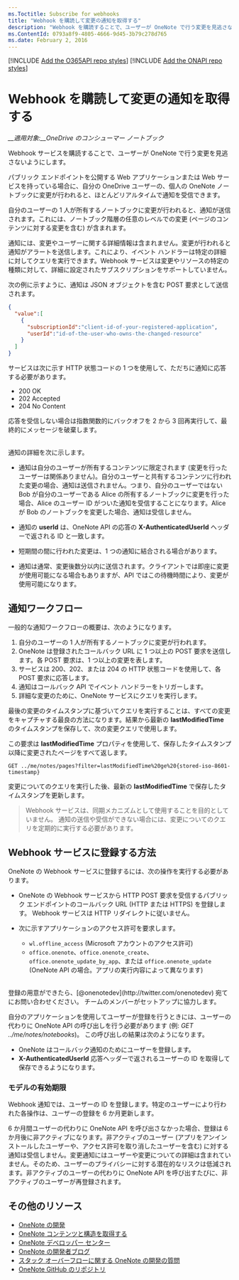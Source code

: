 ```yaml
---
ms.Toctitle: Subscribe for webhooks
title: "Webhook を購読して変更の通知を取得する"
description: "Webhook を購読することで、ユーザーが OneNote で行う変更を見逃さないようにします。"
ms.ContentId: 0793a8f9-4805-4666-9d45-3b79c278d765
ms.date: February 2, 2016
---
```


[!INCLUDE [Add the O365API repo styles](../includes/controls/addo365apistyles.xml)]
[!INCLUDE [Add the ONAPI repo styles](../includes/controls/addonapistyles.xml)]


# Webhook を購読して変更の通知を取得する

*__適用対象:__OneDrive のコンシューマー ノートブック*

Webhook サービスを購読することで、ユーザーが OneNote で行う変更を見逃さないようにします。

パブリック エンドポイントを公開する Web アプリケーションまたは Web サービスを持っている場合に、自分の OneDrive ユーザーの、個人の OneNote ノートブックに変更が行われると、ほとんどリアルタイムで通知を受信できます。  

自分のユーザーの 1 人が所有するノートブックに変更が行われると、通知が送信されます。これには、ノートブック階層の任意のレベルでの変更 (ページのコンテンツに対する変更を含む) が含まれます。 

通知には、変更やユーザーに関する詳細情報は含まれません。変更が行われると通知がアラートを送信します。これにより、イベント ハンドラーは特定の詳細に対してクエリを実行できます。Webhook サービスは変更やリソースの特定の種類に対して、詳細に設定されたサブスクリプションをサポートしていません。

次の例に示すように、通知は JSON オブジェクトを含む POST 要求として送信されます。

```json
{
  "value":[
    {
      "subscriptionId":"client-id-of-your-registered-application",
      "userId":"id-of-the-user-who-owns-the-changed-resource" 
    }
  ]
}
```

サービスは次に示す HTTP 状態コードの 1 つを使用して、ただちに通知に応答する必要があります。

- 200 OK
- 202 Accepted
- 204 No Content

応答を受信しない場合は指数関数的にバックオフを 2 から 3 回再実行して、最終的にメッセージを破棄します。

<br />
通知の詳細を次に示します。

- 通知は自分のユーザーが所有するコンテンツに限定されます (変更を行ったユーザーは関係ありません)。自分のユーザーと共有するコンテンツに行われた変更の場合、通知は送信されません。つまり、自分のユーザーではない Bob が自分のユーザーである Alice の所有するノートブックに変更を行った場合、Alice のユーザー ID がついた通知を受信することになります。Alice が Bob のノートブックを変更した場合、通知は受信しません。

- 通知の **userId** は、OneNote API の応答の **X-AuthenticatedUserId** ヘッダーで返される ID と一致します。

- 短期間の間に行われた変更は、1 つの通知に結合される場合があります。  

- 通知は通常、変更後数分以内に送信されます。クライアントでは即座に変更が使用可能になる場合もありますが、API ではこの待機時間により、変更が使用可能になります。


## 通知ワークフロー 

一般的な通知ワークフローの概要は、次のようになります。

1. 自分のユーザーの 1 人が所有するノートブックに変更が行われます。
2. OneNote は登録されたコールバック URL に 1 つ以上の POST 要求を送信します。各 POST 要求は、1 つ以上の変更を表します。
3. サービスは 200、202、または 204 の HTTP 状態コードを使用して、各 POST 要求に応答します。 
3. 通知はコールバック API でイベント ハンドラーをトリガーします。 
3. 詳細な変更のために、OneNote サービスにクエリを実行します。

最後の変更のタイムスタンプに基づいてクエリを実行することは、すべての変更をキャプチャする最良の方法になります。結果から最新の **lastModifiedTime** のタイムスタンプを保存して、次の変更クエリで使用します。

この要求は **lastModifiedTime** プロパティを使用して、保存したタイムスタンプ以降に変更されたページをすべて返します。

```
GET ../me/notes/pages?filter=lastModifiedTime%20ge%20{stored-iso-8601-timestamp}
```

変更についてのクエリを実行した後、最新の **lastModifiedTime** で保存したタイムスタンプを更新します。

>Webhook サービスは、同期メカニズムとして使用することを目的としていません。 通知の送信や受信ができない場合には、変更についてのクエリを定期的に実行する必要があります。  


<a name="subscribe"></a>
## Webhook サービスに登録する方法
OneNote の Webhook サービスに登録するには、次の操作を実行する必要があります。

- OneNote の Webhook サービスから HTTP POST 要求を受信するパブリック エンドポイントのコールバック URL (HTTP または HTTPS)<!-- hosted on the same domain as your app--> を登録します。 Webhook サービスは HTTP リダイレクトに従いません。

- 次に示すアプリケーションのアクセス許可を要求します。 
   - `wl.offline_access` (Microsoft アカウントのアクセス許可)
   - `office.onenote`、`office.onenote_create`、`office.onenote_update_by_app`、または `office.onenote_update` (OneNote API の場合。アプリの実行内容によって異なります)
 
<br />
登録の用意ができたら、[@onenotedev](http://twitter.com/onenotedev) 宛てにお問い合わせください。 チームのメンバーがセットアップに協力します。 

自分のアプリケーションを使用してユーザーが登録を行うときには、ユーザーの代わりに OneNote API の呼び出しを行う必要があります (例: *GET ../me/notes/notebooks*)。 この呼び出しの結果は次のようになります。

- OneNote はコールバック通知のためにユーザーを登録します。
- **X-AuthenticatedUserId** 応答ヘッダーで返されるユーザーの ID を取得して保存できるようになります。


### モデルの有効期限
Webhook 通知では、ユーザーの ID を登録します。特定のユーザーにより行われた各操作は、ユーザーの登録を 6 か月更新します。

6 か月間ユーザーの代わりに OneNote API を呼び出さなかった場合、登録は 6 か月後に非アクティブになります。非アクティブのユーザー (アプリをアンインストールしたユーザーや、アクセス許可を取り消したユーザーを含む) に対する通知は受信しません。変更通知にはユーザーや変更についての詳細は含まれていません。そのため、ユーザーのプライバシーに対する潜在的なリスクは低減されます。非アクティブのユーザーの代わりに OneNote API を呼び出すたびに、非アクティブのユーザーが再登録されます。


<a name="see-also"></a>
## その他のリソース

- [OneNote の開発](../howto/onenote-landing.md)
- [OneNote コンテンツと構造を取得する](../howto/onenote-get-content.md)
- [OneNote デベロッパー センター](http://dev.onenote.com/)
- [OneNote の開発者ブログ](http://go.microsoft.com/fwlink/?LinkID=390183)
- [スタック オーバーフローに関する OneNote の開発の質問](http://stackoverflow.com/questions/tagged/onenote-api+onenote) 
- [OneNote GitHub のリポジトリ](http://go.microsoft.com/fwlink/?LinkID=390178)
